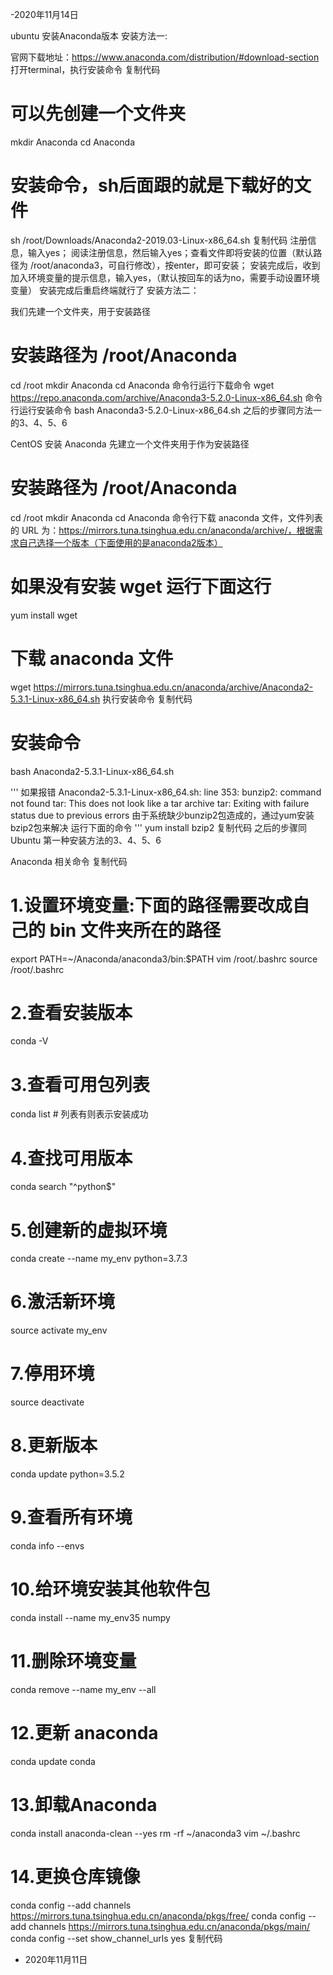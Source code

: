 






-2020年11月14日

ubuntu 安装Anaconda版本
安装方法一:

官网下载地址：https://www.anaconda.com/distribution/#download-section 
打开terminal，执行安装命令
复制代码
# 可以先创建一个文件夹
mkdir Anaconda
cd Anaconda

# 安装命令，sh后面跟的就是下载好的文件
sh /root/Downloads/Anaconda2-2019.03-Linux-x86_64.sh
复制代码
注册信息，输入yes；
阅读注册信息，然后输入yes；查看文件即将安装的位置（默认路径为 /root/anaconda3，可自行修改），按enter，即可安装；
安装完成后，收到加入环境变量的提示信息，输入yes，（默认按回车的话为no，需要手动设置环境变量）
安装完成后重启终端就行了
安装方法二：

我们先建一个文件夹，用于安装路径
# 安装路径为 /root/Anaconda
cd /root
mkdir Anaconda
cd Anaconda
命令行运行下载命令
wget https://repo.anaconda.com/archive/Anaconda3-5.2.0-Linux-x86_64.sh
命令行运行安装命令
bash Anaconda3-5.2.0-Linux-x86_64.sh
之后的步骤同方法一的3、4、5、6
 

CentOS 安装 Anaconda
先建立一个文件夹用于作为安装路径
# 安装路径为 /root/Anaconda
cd /root
mkdir Anaconda
cd Anaconda
命令行下载 anaconda 文件，文件列表的 URL 为：https://mirrors.tuna.tsinghua.edu.cn/anaconda/archive/，根据需求自己选择一个版本（下面使用的是anaconda2版本）
# 如果没有安装 wget 运行下面这行
yum install wget

# 下载 anaconda 文件
wget https://mirrors.tuna.tsinghua.edu.cn/anaconda/archive/Anaconda2-5.3.1-Linux-x86_64.sh
执行安装命令
复制代码
# 安装命令
bash Anaconda2-5.3.1-Linux-x86_64.sh 

'''
如果报错
Anaconda2-5.3.1-Linux-x86_64.sh: line 353: bunzip2: command not found
tar: This does not look like a tar archive
tar: Exiting with failure status due to previous errors
由于系统缺少bunzip2包造成的，通过yum安装bzip2包来解决
运行下面的命令
'''
yum install bzip2
复制代码
之后的步骤同 Ubuntu 第一种安装方法的3、4、5、6
 

Anaconda 相关命令
复制代码
# 1.设置环境变量:下面的路径需要改成自己的 bin 文件夹所在的路径
export PATH=~/Anaconda/anaconda3/bin:$PATH
vim /root/.bashrc
source /root/.bashrc

# 2.查看安装版本
conda -V

# 3.查看可用包列表
conda list # 列表有则表示安装成功

# 4.查找可用版本
conda search "^python$"


# 5.创建新的虚拟环境
conda create --name my_env python=3.7.3

# 6.激活新环境
source activate my_env

# 7.停用环境
source deactivate

# 8.更新版本
conda update python=3.5.2

# 9.查看所有环境
conda info --envs

# 10.给环境安装其他软件包
conda install --name my_env35 numpy

# 11.删除环境变量
conda remove --name my_env --all

# 12.更新 anaconda
conda update conda

# 13.卸载Anaconda
conda install anaconda-clean --yes
rm -rf ~/anaconda3
vim ~/.bashrc

# 14.更换仓库镜像
conda config --add channels https://mirrors.tuna.tsinghua.edu.cn/anaconda/pkgs/free/
conda config --add channels https://mirrors.tuna.tsinghua.edu.cn/anaconda/pkgs/main/
conda config --set show_channel_urls yes
复制代码
 

 

 

 

                               


- 2020年11月11日